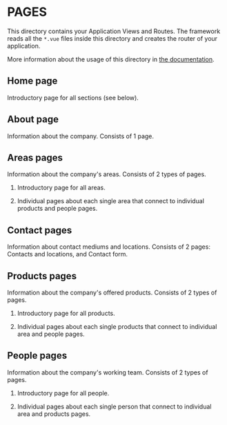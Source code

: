 # PAGES

This directory contains your Application Views and Routes.
The framework reads all the `*.vue` files inside this directory and creates the router of your application.

More information about the usage of this directory in [the documentation](https://nuxtjs.org/guide/routing).

## Home page

Introductory page for all sections (see below).

## About page

Information about the company. Consists of 1 page.

## Areas pages

Information about the company's areas. Consists of 2 types of pages.

1. Introductory page for all areas.

2. Individual pages about each single area that connect to individual products and people pages.

## Contact pages

Information about contact mediums and locations. Consists of 2 pages: Contacts and locations, and Contact form.

## Products pages

Information about the company's offered products. Consists of 2 types of pages.

1. Introductory page for all products.

2. Individual pages about each single products that connect to individual area and people pages.

## People pages

Information about the company's working team. Consists of 2 types of pages.

1. Introductory page for all people.

2. Individual pages about each single person that connect to individual area and products pages.